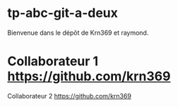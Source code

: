 # tp-abc-git-a-deux

Bienvenue dans le dépôt de Krn369 et raymond.

Collaborateur 1 https://github.com/krn369
=======
Collaborateur 2 https://github.com/krn369